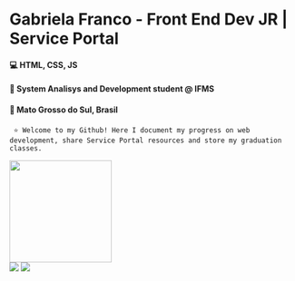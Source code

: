 # Gabriela Franco - Front End Dev  JR | Service Portal 
####  💻 HTML, CSS, JS
####  📖 System Analisys and Development student @ IFMS 
####  📍 Mato Grosso do Sul, Brasil

	 ⭐ Welcome to my Github! Here I document my progress on web development, share Service Portal resources and store my graduation classes. 
	 
<div>
  <a href="https://github.com/gabrinie">
  <img height="180em" src="https://github-readme-stats.vercel.app/api/top-langs/?username=gabrinie&layout=compact&langs_count=7&theme=bear"/>
</div>
 <div>  	
  <a href = "mailto:gabrielafranco83@gmail.com"><img src="https://img.shields.io/badge/Gmail-D14836?style=for-the-badge&logo=gmail&logoColor=white" target="_blank"></a>
  <a href="https://www.linkedin.com/in/gabrielafcss/" target="_blank"><img src="https://img.shields.io/badge/-LinkedIn-%230077B5?style=for-the-badge&logo=linkedin&logoColor=white" target="_blank"></a> 
  
</div>

